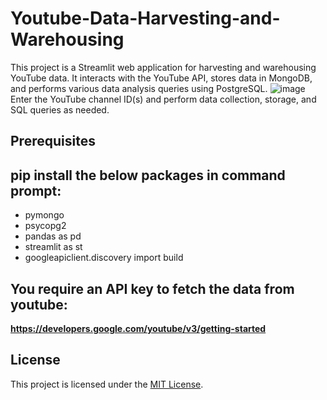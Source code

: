 # Youtube-Data-Harvesting-and-Warehousing
This project is a Streamlit web application for harvesting and warehousing YouTube data. It interacts with the YouTube API, stores data in MongoDB, and performs various data analysis queries using PostgreSQL.
![image](https://github.com/Kow1214/Youtube-Data-Harvesting-and-Warehousing/assets/121381571/5a5df876-7f5e-4fa9-8485-c0f89a70e1ca)
Enter the YouTube channel ID(s) and perform data collection, storage, and SQL queries as needed.

## Prerequisites

## pip install the below packages in command prompt:

- pymongo
- psycopg2
- pandas as pd
- streamlit as st
- googleapiclient.discovery import build

## You require an API key to fetch the data from youtube:

**https://developers.google.com/youtube/v3/getting-started**

## License

This project is licensed under the [MIT License](LICENSE).

